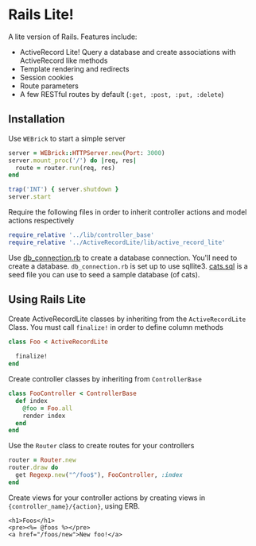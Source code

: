 # Rails Lite!

A lite version of Rails. Features include:
- ActiveRecord Lite! Query a database and create associations with ActiveRecord like methods
- Template rendering and redirects
- Session cookies
- Route parameters
- A few RESTful routes by default (`:get, :post, :put, :delete`)

## Installation
Use `WEBrick` to start a simple server
```ruby
server = WEBrick::HTTPServer.new(Port: 3000)
server.mount_proc('/') do |req, res|
  route = router.run(req, res)
end

trap('INT') { server.shutdown }
server.start
```
Require the following files in order to inherit controller actions and model actions respectively
```ruby
require_relative '../lib/controller_base'
require_relative '../ActiveRecordLite/lib/active_record_lite'
```
Use [db_connection.rb](./ActiveRecordLite/lib/db_connection.rb) to create a database connection. You'll need to create a database. `db_connection.rb` is set up to use sqllite3. [cats.sql](./ActiveRecordLite/cats.sql) is a seed file you can use to seed a sample database (of cats).

## Using Rails Lite

Create ActiveRecordLite classes by inheriting from the `ActiveRecordLite` Class. You must call `finalize!` in order to define column methods
```ruby
class Foo < ActiveRecordLite
  
  finalize!
end
```

Create controller classes by inheriting from `ControllerBase`
```ruby
class FooController < ControllerBase
  def index
    @foo = Foo.all
    render index
  end
end
```

Use the `Router` class to create routes for your controllers
```ruby
router = Router.new
router.draw do
  get Regexp.new("^/foo$"), FooController, :index
end
```

Create views for your controller actions by creating views in `{controller_name}/{action}`, using ERB.
```html_ruby
<h1>Foos</h1>
<pre><%= @foos %></pre>
<a href="/foos/new">New foo!</a>
```
